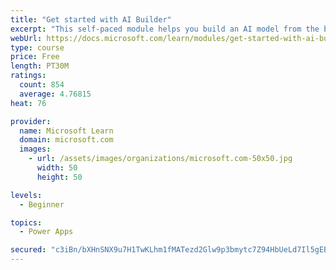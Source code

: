 ```yaml
---
title: "Get started with AI Builder"
excerpt: "This self-paced module helps you build an AI model from the beginning and shows how you can use it in your business without writing a single line of code."
webUrl: https://docs.microsoft.com/learn/modules/get-started-with-ai-builder/
type: course
price: Free
length: PT30M
ratings:
  count: 854
  average: 4.76815
heat: 76

provider:
  name: Microsoft Learn
  domain: microsoft.com
  images:
    - url: /assets/images/organizations/microsoft.com-50x50.jpg
      width: 50
      height: 50

levels:
  - Beginner

topics:
  - Power Apps

secured: "c3iBn/bXHnSNX9u7H1TwKLhm1fMATezd2Glw9p3bmytc7Z94HbUeLd7Il5gEBIaJa/K3h2bCbqErAdClaAXkQuS3ubmMoVX1bBDcNO2eEsf+RdSfgE/wnO4AtFQ/JyD+OJpis99e/mUpAfFy+dtzGhr/zQvKZxy7N3KC24H5uvNzTt0VzynamPC/LrVQpI0Wz+pcx4J6wUlXOG/8tFHy7XntsAryUWl4gyxOg231PtOjYJxdWJUm7yACYW2mQOFJcvb5Kf9T+65Lu7jQcvkErWG5EaA8Y5FxcmZlSJ03FFvuOUy87nu6zhT4dzEePwSDG+d1XCGmZPHcZH6dFwB1rWFj2HRHez0W6DZI2UeSckIs8e8G7Tdls/cjw4yCP/3f5ua7VAo/dygZWeaiXxVTE1VbRBky8VDiwvXQBQel2To=;pwZQuBMcUe++7RQmkvruHA=="
---
```



